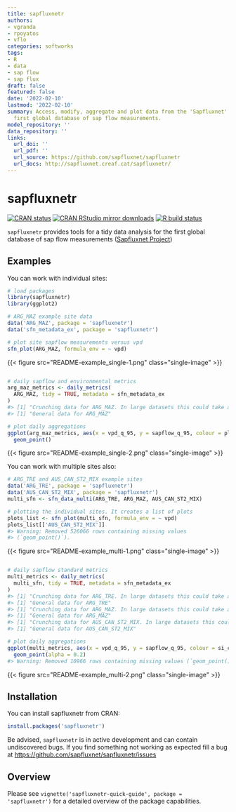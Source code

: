 ```yaml
---
title: sapfluxnetr
authors:
- vgranda
- rpoyatos
- vflo
categories: softworks
tags:
- R
- data
- sap flow
- sap flux
draft: false
featured: false
date: '2022-02-10'
lastmod: '2022-02-10'
summary: Access, modify, aggregate and plot data from the 'Sapfluxnet' project, the
  first global database of sap flow measurements.
model_repository: ''
data_repository: ''
links:
  url_doi: ''
  url_pdf: ''
  url_source: https://github.com/sapfluxnet/sapfluxnetr
  url_docs: http://sapfluxnet.creaf.cat/sapfluxnetr/
---
```

# sapfluxnetr

[![CRAN
status](https://www.r-pkg.org/badges/version/sapfluxnetr)](https://CRAN.R-project.org/package=sapfluxnetr)
[![CRAN RStudio mirror
downloads](https://cranlogs.r-pkg.org/badges/grand-total/sapfluxnetr?color=blue)](https://r-pkg.org/pkg/sapfluxnetr)
[![R build
status](https://github.com/sapfluxnet/sapfluxnetr/workflows/R-CMD-check/badge.svg)](https://github.com/sapfluxnet/sapfluxnetr/actions)

`sapfluxnetr` provides tools for a tidy data analysis for the first
global database of sap flow measurements ([Sapfluxnet
Project](http://sapfluxnet.creaf.cat))

## Examples

You can work with individual sites:

``` r
# load packages
library(sapfluxnetr)
library(ggplot2)

# ARG_MAZ example site data
data('ARG_MAZ', package = 'sapfluxnetr')
data('sfn_metadata_ex', package = 'sapfluxnetr')

# plot site sapflow measurements versus vpd
sfn_plot(ARG_MAZ, formula_env = ~ vpd)
```

{{< figure src="README-example_single-1.png" class="single-image" >}}

``` r

# daily sapflow and environmental metrics
arg_maz_metrics <- daily_metrics(
  ARG_MAZ, tidy = TRUE, metadata = sfn_metadata_ex
)
#> [1] "Crunching data for ARG_MAZ. In large datasets this could take a while"
#> [1] "General data for ARG_MAZ"

# plot daily aggregations
ggplot(arg_maz_metrics, aes(x = vpd_q_95, y = sapflow_q_95, colour = pl_code)) +
  geom_point()
```

{{< figure src="README-example_single-2.png" class="single-image" >}}

You can work with multiple sites also:

``` r
# ARG_TRE and AUS_CAN_ST2_MIX example sites
data('ARG_TRE', package = 'sapfluxnetr')
data('AUS_CAN_ST2_MIX', package = 'sapfluxnetr')
multi_sfn <- sfn_data_multi(ARG_TRE, ARG_MAZ, AUS_CAN_ST2_MIX)

# plotting the individual sites. It creates a list of plots
plots_list <- sfn_plot(multi_sfn, formula_env = ~ vpd)
plots_list[['AUS_CAN_ST2_MIX']]
#> Warning: Removed 526066 rows containing missing values
#> (`geom_point()`).
```

{{< figure src="README-example_multi-1.png" class="single-image" >}}

``` r

# daily sapflow standard metrics
multi_metrics <- daily_metrics(
  multi_sfn, tidy = TRUE, metadata = sfn_metadata_ex
)
#> [1] "Crunching data for ARG_TRE. In large datasets this could take a while"
#> [1] "General data for ARG_TRE"
#> [1] "Crunching data for ARG_MAZ. In large datasets this could take a while"
#> [1] "General data for ARG_MAZ"
#> [1] "Crunching data for AUS_CAN_ST2_MIX. In large datasets this could take a while"
#> [1] "General data for AUS_CAN_ST2_MIX"

# plot daily aggregations
ggplot(multi_metrics, aes(x = vpd_q_95, y = sapflow_q_95, colour = si_code)) +
  geom_point(alpha = 0.2)
#> Warning: Removed 10966 rows containing missing values (`geom_point()`).
```

{{< figure src="README-example_multi-2.png" class="single-image" >}}

## Installation

You can install sapfluxnetr from CRAN:

``` r
install.packages('sapfluxnetr')
```

Be advised, `sapfluxnetr` is in active development and can contain
undiscovered bugs. If you find something not working as expected fill a
bug at <https://github.com/sapfluxnet/sapfluxnetr/issues>

## Overview

Please see
`vignette('sapfluxnetr-quick-guide', package = 'sapfluxnetr')` for a
detailed overview of the package capabilities.

